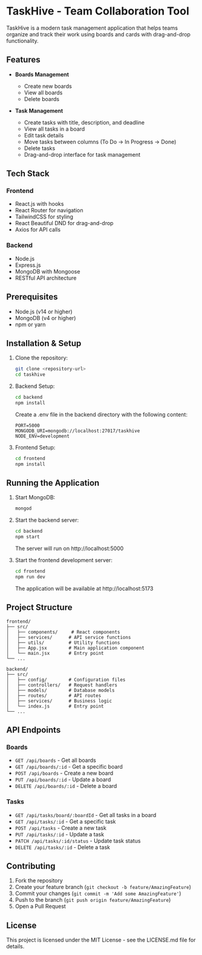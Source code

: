 # TaskHive - Team Collaboration Tool

TaskHive is a modern task management application that helps teams organize and track their work using boards and cards with drag-and-drop functionality.

## Features

- **Boards Management**
  - Create new boards
  - View all boards
  - Delete boards

- **Task Management**
  - Create tasks with title, description, and deadline
  - View all tasks in a board
  - Edit task details
  - Move tasks between columns (To Do → In Progress → Done)
  - Delete tasks
  - Drag-and-drop interface for task management

## Tech Stack

### Frontend
- React.js with hooks
- React Router for navigation
- TailwindCSS for styling
- React Beautiful DND for drag-and-drop
- Axios for API calls

### Backend
- Node.js
- Express.js
- MongoDB with Mongoose
- RESTful API architecture

## Prerequisites

- Node.js (v14 or higher)
- MongoDB (v4 or higher)
- npm or yarn

## Installation & Setup

1. Clone the repository:
   ```bash
   git clone <repository-url>
   cd taskhive
   ```

2. Backend Setup:
   ```bash
   cd backend
   npm install
   ```
   Create a .env file in the backend directory with the following content:
   ```
   PORT=5000
   MONGODB_URI=mongodb://localhost:27017/taskhive
   NODE_ENV=development
   ```

3. Frontend Setup:
   ```bash
   cd frontend
   npm install
   ```

## Running the Application

1. Start MongoDB:
   ```bash
   mongod
   ```

2. Start the backend server:
   ```bash
   cd backend
   npm start
   ```
   The server will run on http://localhost:5000

3. Start the frontend development server:
   ```bash
   cd frontend
   npm run dev
   ```
   The application will be available at http://localhost:5173

## Project Structure

```
frontend/
├── src/
│   ├── components/     # React components
│   ├── services/      # API service functions
│   ├── utils/         # Utility functions
│   ├── App.jsx        # Main application component
│   └── main.jsx       # Entry point
└── ...

backend/
├── src/
│   ├── config/        # Configuration files
│   ├── controllers/   # Request handlers
│   ├── models/        # Database models
│   ├── routes/        # API routes
│   ├── services/      # Business logic
│   └── index.js       # Entry point
└── ...
```

## API Endpoints

### Boards
- `GET /api/boards` - Get all boards
- `GET /api/boards/:id` - Get a specific board
- `POST /api/boards` - Create a new board
- `PUT /api/boards/:id` - Update a board
- `DELETE /api/boards/:id` - Delete a board

### Tasks
- `GET /api/tasks/board/:boardId` - Get all tasks in a board
- `GET /api/tasks/:id` - Get a specific task
- `POST /api/tasks` - Create a new task
- `PUT /api/tasks/:id` - Update a task
- `PATCH /api/tasks/:id/status` - Update task status
- `DELETE /api/tasks/:id` - Delete a task

## Contributing

1. Fork the repository
2. Create your feature branch (`git checkout -b feature/AmazingFeature`)
3. Commit your changes (`git commit -m 'Add some AmazingFeature'`)
4. Push to the branch (`git push origin feature/AmazingFeature`)
5. Open a Pull Request

## License

This project is licensed under the MIT License - see the LICENSE.md file for details.